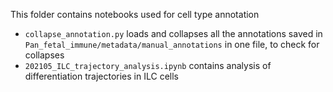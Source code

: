 This folder contains notebooks used for cell type annotation

- `collapse_annotation.py` loads and collapses all the annotations saved in `Pan_fetal_immune/metadata/manual_annotations` in one file, to check for collapses
- `202105_ILC_trajectory_analysis.ipynb` contains analysis of differentiation trajectories in ILC cells
